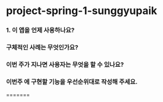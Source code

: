# project-spring-1-sunggyupaik

### 1.  이 앱을 언제 사용하나요?

### 구체적인 사례는 무엇인가요?

### 이번 주가 지나면 사용자는 무엇을 할 수 있나요?

### 이번주 에 구현할 기능을 우선순위대로 작성해 주세요.
=======
